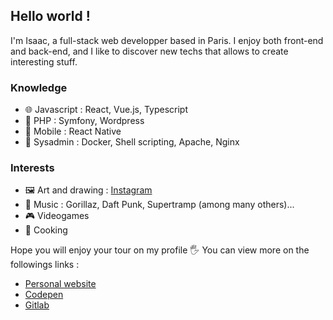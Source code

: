 ## Hello world !
I'm Isaac, a full-stack web developper based in Paris. I enjoy both front-end and back-end, and I like to discover new techs that allows to create interesting stuff.

### Knowledge
* 🌐 Javascript : React, Vue.js, Typescript
* 🐘 PHP : Symfony, Wordpress
* 📱 Mobile : React Native
* 🐋 Sysadmin : Docker, Shell scripting, Apache, Nginx

### Interests
* 🖼 Art and drawing : [Instagram](https://www.instagram.com/isaac__ink/)
* 🎵 Music : Gorillaz, Daft Punk, Supertramp (among many others)...
* 🎮 Videogames
* 🍱 Cooking

Hope you will enjoy your tour on my profile 🖐 You can view more on the followings links :
* [Personal website](https://isaacgros.fr/)
* [Codepen](https://codepen.io/your-work)
* [Gitlab](https://gitlab.com/isaac-gros/)
